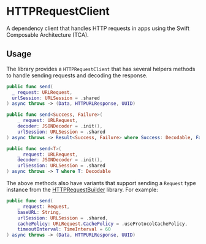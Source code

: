 # HTTPRequestClient

A dependency client that handles HTTP requests in apps using the Swift Composable Architecture (TCA).

## Usage

The library provides a `HTTPRequestClient` that has several helpers methods to handle sending requests and decoding the response.

```swift
public func send(
  _ request: URLRequest,
  urlSession: URLSession = .shared
) async throws -> (Data, HTTPURLResponse, UUID)

public func send<Success, Failure>(
    _ request: URLRequest,
    decoder: JSONDecoder = .init(),
    urlSession: URLSession = .shared
) async throws -> Result<Success, Failure> where Success: Decodable, Failure: Decodable

public func send<T>(
    _ request: URLRequest,
    decoder: JSONDecoder = .init(),
    urlSession: URLSession = .shared
) async throws -> T where T: Decodable
```

The above methods also have variants that support sending a `Request` type instance from the [HTTPRequestBuilder](https://github.com/4rays/http-request-builder) library.
For example:

```swift
public func send(
    _ request: Request,
    baseURL: String,
    urlSession: URLSession = .shared,
    cachePolicy: URLRequest.CachePolicy = .useProtocolCachePolicy,
    timeoutInterval: TimeInterval = 60
) async throws -> (Data, HTTPURLResponse, UUID)
```
